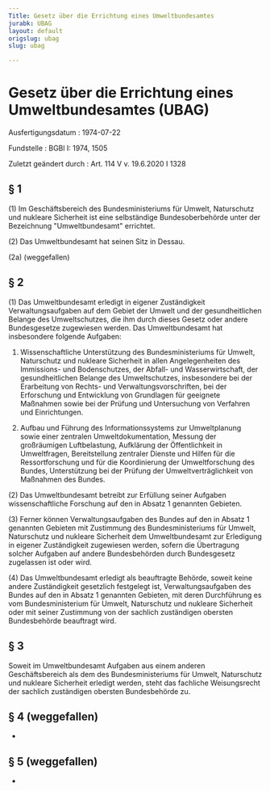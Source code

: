 ```yaml
---
Title: Gesetz über die Errichtung eines Umweltbundesamtes
jurabk: UBAG
layout: default
origslug: ubag
slug: ubag

---
```


# Gesetz über die Errichtung eines Umweltbundesamtes (UBAG)

Ausfertigungsdatum
:   1974-07-22

Fundstelle
:   BGBl I: 1974, 1505

Zuletzt geändert durch
:   Art. 114 V v. 19.6.2020 I 1328


## § 1

(1) Im Geschäftsbereich des Bundesministeriums für Umwelt, Naturschutz
und nukleare Sicherheit ist eine selbständige Bundesoberbehörde unter
der Bezeichnung "Umweltbundesamt" errichtet.

(2) Das Umweltbundesamt hat seinen Sitz in Dessau.

(2a) (weggefallen)


## § 2

(1) Das Umweltbundesamt erledigt in eigener Zuständigkeit
Verwaltungsaufgaben auf dem Gebiet der Umwelt und der gesundheitlichen
Belange des Umweltschutzes, die ihm durch dieses Gesetz oder andere
Bundesgesetze zugewiesen werden. Das Umweltbundesamt hat insbesondere
folgende Aufgaben:

1.  Wissenschaftliche Unterstützung des Bundesministeriums für Umwelt,
    Naturschutz und nukleare Sicherheit in allen Angelegenheiten des
    Immissions- und Bodenschutzes, der Abfall- und Wasserwirtschaft, der
    gesundheitlichen Belange des Umweltschutzes, insbesondere bei der
    Erarbeitung von Rechts- und Verwaltungsvorschriften, bei der
    Erforschung und Entwicklung von Grundlagen für geeignete Maßnahmen
    sowie bei der Prüfung und Untersuchung von Verfahren und
    Einrichtungen.


2.  Aufbau und Führung des Informationssystems zur Umweltplanung sowie
    einer zentralen Umweltdokumentation, Messung der großräumigen
    Luftbelastung, Aufklärung der Öffentlichkeit in Umweltfragen,
    Bereitstellung zentraler Dienste und Hilfen für die Ressortforschung
    und für die Koordinierung der Umweltforschung des Bundes,
    Unterstützung bei der Prüfung der Umweltverträglichkeit von Maßnahmen
    des Bundes.




(2) Das Umweltbundesamt betreibt zur Erfüllung seiner Aufgaben
wissenschaftliche Forschung auf den in Absatz 1 genannten Gebieten.

(3) Ferner können Verwaltungsaufgaben des Bundes auf den in Absatz 1
genannten Gebieten mit Zustimmung des Bundesministeriums für Umwelt,
Naturschutz und nukleare Sicherheit dem Umweltbundesamt zur Erledigung
in eigener Zuständigkeit zugewiesen werden, sofern die Übertragung
solcher Aufgaben auf andere Bundesbehörden durch Bundesgesetz
zugelassen ist oder wird.

(4) Das Umweltbundesamt erledigt als beauftragte Behörde, soweit keine
andere Zuständigkeit gesetzlich festgelegt ist, Verwaltungsaufgaben
des Bundes auf den in Absatz 1 genannten Gebieten, mit deren
Durchführung es vom Bundesministerium für Umwelt, Naturschutz und
nukleare Sicherheit oder mit seiner Zustimmung von der sachlich
zuständigen obersten Bundesbehörde beauftragt wird.


## § 3

Soweit im Umweltbundesamt Aufgaben aus einem anderen Geschäftsbereich
als dem des Bundesministeriums für Umwelt, Naturschutz und nukleare
Sicherheit erledigt werden, steht das fachliche Weisungsrecht der
sachlich zuständigen obersten Bundesbehörde zu.


## § 4 (weggefallen)

-


## § 5 (weggefallen)

-

